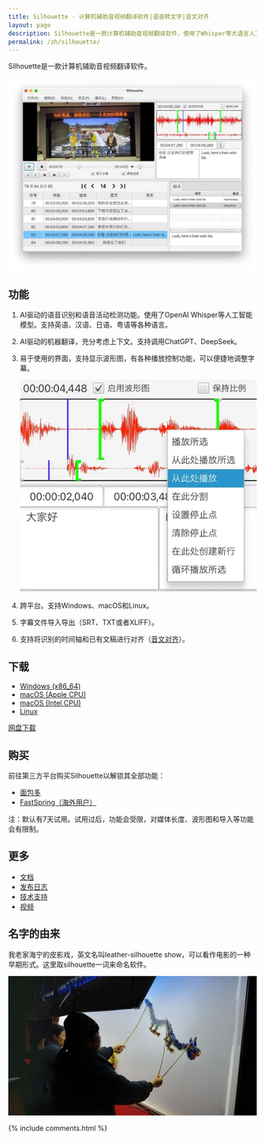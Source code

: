 ```yaml
---
title: Silhouette - 计算机辅助音视频翻译软件|语音转文字|音文对齐
layout: page
description: Silhouette是一款计算机辅助音视频翻译软件，使用了Whisper等大语言人工智能模型。
permalink: /zh/silhouette/
---
```


Silhouette是一款计算机辅助音视频翻译软件。

![screenshot](/album/silhouette/screenshot_zh.webp)

## 功能

1. AI驱动的语音识别和语音活动检测功能。使用了OpenAI Whisper等人工智能模型。支持英语、汉语、日语、粤语等各种语言。
2. AI驱动的机器翻译，充分考虑上下文。支持调用ChatGPT、DeepSeek。
3. 易于使用的界面，支持显示波形图，有各种播放控制功能，可以便捷地调整字幕。

   ![waveform](/album/silhouette/waveform_zh.webp)
4. 跨平台。支持Windows、macOS和Linux。
5. 字幕文件导入导出（SRT、TXT或者XLIFF）。
6. 支持将识别的时间轴和已有文稿进行对齐（[音文对齐](/zh/align-text-with-audio/)）。

## 下载

* [Windows (x86_64)](https://github.com/xulihang/Silhouette/releases/download/v1.4.1/Silhouette-windows-x64.zip)
* [macOS (Apple CPU)](https://github.com/xulihang/Silhouette/releases/download/v1.4.1/Silhouette-mac-arm.dmg)
* [macOS (Intel CPU)](https://github.com/xulihang/Silhouette/releases/download/v1.4.1/Silhouette-mac-x64.dmg)
* [Linux](/zh/silhouette/docs/#安装)

[网盘下载](https://pan.quark.cn/s/0eefc3296abc)

## 购买

前往第三方平台购买Silhouette以解锁其全部功能：

* [面包多](https://mbd.pub/o/bread/Z56WlpZv)
* [FastSpring（海外用户）](https://basiccat.onfastspring.com/silhouette)

注：默认有7天试用。试用过后，功能会受限，对媒体长度、波形图和导入等功能会有限制。

## 更多

* [文档](/zh/silhouette/docs/)
* [发布日志](/zh/silhouette/release-notes/)
* [技术支持](/zh/support/)
* [视频](/zh/silhouette/video/)

## 名字的由来

我老家海宁的皮影戏，英文名叫leather-silhouette show，可以看作电影的一种早期形式。这里取silhouette一词来命名软件。

![皮影戏](/album/leather-sihouette-show.jpg)

{% include comments.html %}

